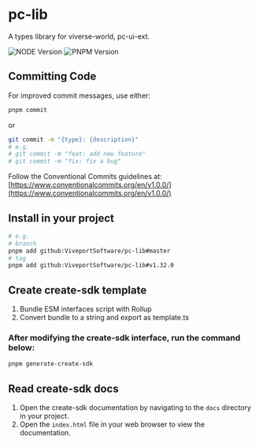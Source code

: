 # pc-lib

A types library for viverse-world, pc-ui-ext.

![NODE Version](https://img.shields.io/badge/node-v20.11.0-orange)
![PNPM Version](https://img.shields.io/badge/pnpm-v8.15.1-blue)

## Committing Code

For improved commit messages, use either:

```bash
pnpm commit
```

or

```bash
git commit -m "{type}: {description}"
# e.g.
# git commit -m "feat: add new feature"
# git commit -m "fix: fix a bug"
```

Follow the Conventional Commits guidelines at:
[https://www.conventionalcommits.org/en/v1.0.0/](https://www.conventionalcommits.org/en/v1.0.0/)

## Install in your project

```bash
# e.g.
# branch
pnpm add github:ViveportSoftware/pc-lib#master
# tag
pnpm add github:ViveportSoftware/pc-lib#v1.32.0
```

## Create create-sdk template

1.  Bundle ESM interfaces script with Rollup
2.  Convert bundle to a string and export as template.ts

### After modifying the create-sdk interface, run the command below:

```bash
pnpm generate-create-sdk
```

## Read create-sdk docs

1. Open the create-sdk documentation by navigating to the `docs` directory in your project.
2. Open the `index.html` file in your web browser to view the documentation.